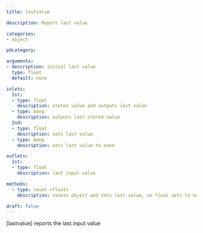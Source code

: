 ```yaml
---
title: lastvalue

description: Report last value

categories:
- object

pdcategory:

arguments:
- description: initial last value
  type: float
  default: none

inlets:
  1st:
  - type: float
    description: stotes value and outputs last value
  - type: bang
    description: outputs last stored value
  2nd:
  - type: float
    description: sets last value
  - type: bang
    description: sets last value to none

outlets:
  1st:
  - type: float
    description: last input value

methods:
  - type: reset <float>
    description: resets object and sets last value, no float sets to none

draft: false
---
```


[lastvalue] reports the last input value

